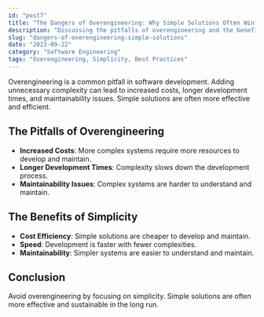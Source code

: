 ```yaml
---
id: "post7"
title: "The Dangers of Overengineering: Why Simple Solutions Often Win"
description: "Discussing the pitfalls of overengineering and the benefits of simplicity in software development."
slug: "dangers-of-overengineering-simple-solutions"
date: "2023-09-22"
category: "Software Engineering"
tags: "Overengineering, Simplicity, Best Practices"
---
```


Overengineering is a common pitfall in software development. Adding unnecessary complexity can lead to increased costs, longer development times, and maintainability issues. Simple solutions are often more effective and efficient.

## The Pitfalls of Overengineering

- **Increased Costs**: More complex systems require more resources to develop and maintain.
- **Longer Development Times**: Complexity slows down the development process.
- **Maintainability Issues**: Complex systems are harder to understand and maintain.

## The Benefits of Simplicity

- **Cost Efficiency**: Simple solutions are cheaper to develop and maintain.
- **Speed**: Development is faster with fewer complexities.
- **Maintainability**: Simpler systems are easier to understand and maintain.

## Conclusion

Avoid overengineering by focusing on simplicity. Simple solutions are often more effective and sustainable in the long run.
